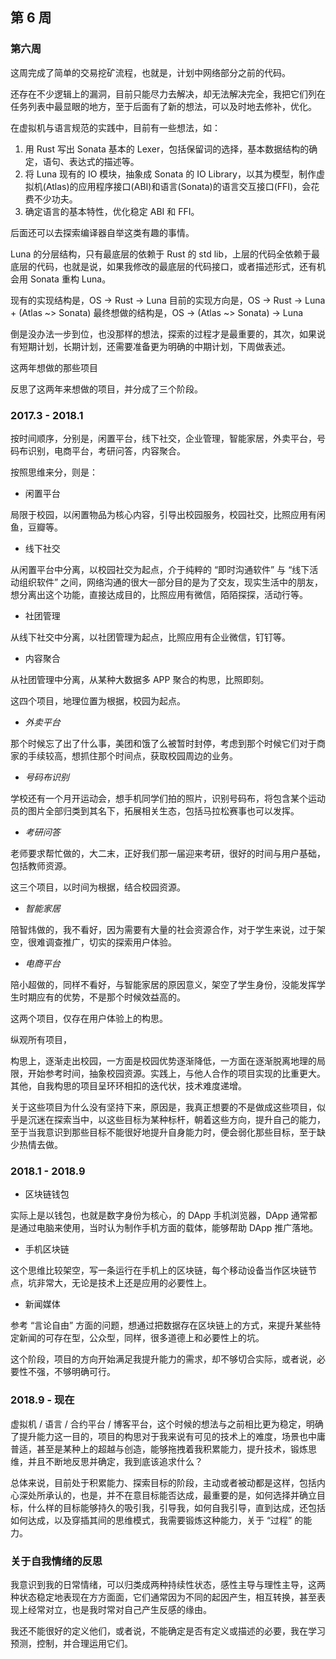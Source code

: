 ## 第 6 周

### 第六周

这周完成了简单的交易挖矿流程，也就是，计划中网络部分之前的代码。

还存在不少逻辑上的漏洞，目前只能尽力去解决，却无法解决完全，我把它们列在任务列表中最显眼的地方，至于后面有了新的想法，可以及时地去修补，优化。

在虚拟机与语言规范的实践中，目前有一些想法，如：

1. 用 Rust 写出 Sonata 基本的 Lexer，包括保留词的选择，基本数据结构的确定，语句、表达式的描述等。
2. 将 Luna 现有的 IO 模块，抽象成 Sonata 的 IO Library，以其为模型，制作虚拟机(Atlas)的应用程序接口(ABI)和语言(Sonata)的语言交互接口(FFI)，会花费不少功夫。
3. 确定语言的基本特性，优化稳定 ABI 和 FFI。

后面还可以去探索编译器自举这类有趣的事情。

Luna 的分层结构，只有最底层的依赖于 Rust 的 std lib，上层的代码全依赖于最底层的代码，也就是说，如果我修改的最底层的代码接口，或者描述形式，还有机会用 Sonata 重构 Luna。

现有的实现结构是，OS -> Rust -> Luna
目前的实现方向是，OS -> Rust -> Luna + (Atlas ~> Sonata)
最终想做的结构是，OS -> (Atlas ~> Sonata) -> Luna

倒是没办法一步到位，也没那样的想法，探索的过程才是最重要的，其次，如果说有短期计划，长期计划，还需要准备更为明确的中期计划，下周做表述。


这两年想做的那些项目

反思了这两年来想做的项目，并分成了三个阶段。

### 2017.3 - 2018.1

按时间顺序，分别是，闲置平台，线下社交，企业管理，智能家居，外卖平台，号码布识别，电商平台，考研问答，内容聚合。

按照思维来分，则是：

+ 闲置平台

局限于校园，以闲置物品为核心内容，引导出校园服务，校园社交，比照应用有闲鱼，豆瓣等。

+ 线下社交

从闲置平台中分离，以校园社交为起点，介于纯粹的 “即时沟通软件” 与 “线下活动组织软件” 之间，网络沟通的很大一部分目的是为了交友，现实生活中的朋友，想分离出这个功能，直接达成目的，比照应用有微信，陌陌探探，活动行等。

+ 社团管理

从线下社交中分离，以社团管理为起点，比照应用有企业微信，钉钉等。

+ 内容聚合

从社团管理中分离，从某种大数据多 APP 聚合的构思，比照即刻。

这四个项目，地理位置为根据，校园为起点。

+ _外卖平台_

那个时候忘了出了什么事，美团和饿了么被暂时封停，考虑到那个时候它们对于商家的手续较高，想抓住那个时间点，获取校园周边的业务。

+ _号码布识别_

学校还有一个月开运动会，想手机同学们拍的照片，识别号码布，将包含某个运动员的图片全部归类到其名下，拓展相关生态，包括马拉松赛事也可以发挥。

+ _考研问答_

老师要求帮忙做的，大二末，正好我们那一届迎来考研，很好的时间与用户基础，包括教师资源。

这三个项目，以时间为根据，结合校园资源。

+ *智能家居*

陪智炜做的，我不看好，因为需要有大量的社会资源合作，对于学生来说，过于架空，很难调查推广，切实的探索用户体验。

+ *电商平台*

陪小超做的，同样不看好，与智能家居的原因意义，架空了学生身份，没能发挥学生时期应有的优势，不是那个时候效益高的。

这两个项目，仅存在用户体验上的构思。

纵观所有项目，

构思上，逐渐走出校园，一方面是校园优势逐渐降低，一方面在逐渐脱离地理的局限，开始参考时间，抽象校园资源。实践上，与他人合作的项目实现的比重更大。其他，自我构思的项目呈环环相扣的迭代状，技术难度递增。

关于这些项目为什么没有坚持下来，原因是，我真正想要的不是做成这些项目，似乎是沉迷在探索当中，以这些目标为某种标杆，朝着这些方向，提升自己的能力，至于当我意识到那些目标不能很好地提升自身能力时，便会弱化那些目标，至于缺少热情去做。

### 2018.1 - 2018.9

+ 区块链钱包

实际上是以钱包，也就是数字身份为核心，的 DApp 手机浏览器，DApp 通常都是通过电脑来使用，当时认为制作手机方面的载体，能够帮助 DApp 推广落地。

+ 手机区块链

这个思维比较架空，写一条运行在手机上的区块链，每个移动设备当作区块链节点，坑非常大，无论是技术上还是应用的必要性上。

+ 新闻媒体

参考 “言论自由” 方面的问题，想通过把数据存在区块链上的方式，来提升某些特定新闻的可存在型，公众型，同样，很多道德上和必要性上的坑。

这个阶段，项目的方向开始满足我提升能力的需求，却不够切合实际，或者说，必要性不强，不够明确可行。

### 2018.9 - 现在

虚拟机 / 语言 / 合约平台 / 博客平台，这个时候的想法与之前相比更为稳定，明确了提升能力这一目的，项目的构思对于我来说有可见的技术上的难度，场景也中庸普适，甚至是某种上的超越与创造，能够拖拽着我积累能力，提升技术，锻炼思维，并且不断地反思并确定，我到底该追求什么？

总体来说，目前处于积累能力、探索目标的阶段，主动或者被动都是这样，包括内心深处所承认的，也是，并不在意目标能否达成，最重要的是，如何选择并确立目标，什么样的目标能够持久的吸引我，引导我，如何自我引导，直到达成，还包括如何达成，以及穿插其间的思维模式，我需要锻炼这种能力，关于 “过程” 的能力。


### 关于自我情绪的反思

我意识到我的日常情绪，可以归类成两种持续性状态，感性主导与理性主导，这两种状态稳定地表现在方方面面，它们通常因为不同的起因产生，相互转换，甚至表现上经常对立，也是我时常对自己产生反感的缘由。

我还不能很好的定义他们，或者说，不能确定是否有定义或描述的必要，我在学习预测，控制，并合理运用它们。
